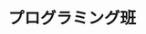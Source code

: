 ---
layout: post
title: プログラミング班
description: プログラミング班班長と役員のみアクセス可能
image: assets/images/google_drive.png
link: https://drive.google.com/drive/folders/0B4hryXPrSmDUZk8zOV9JZWprVVU
description_link: https://scrapbox.io/sokon-admins/Google_Drive
---